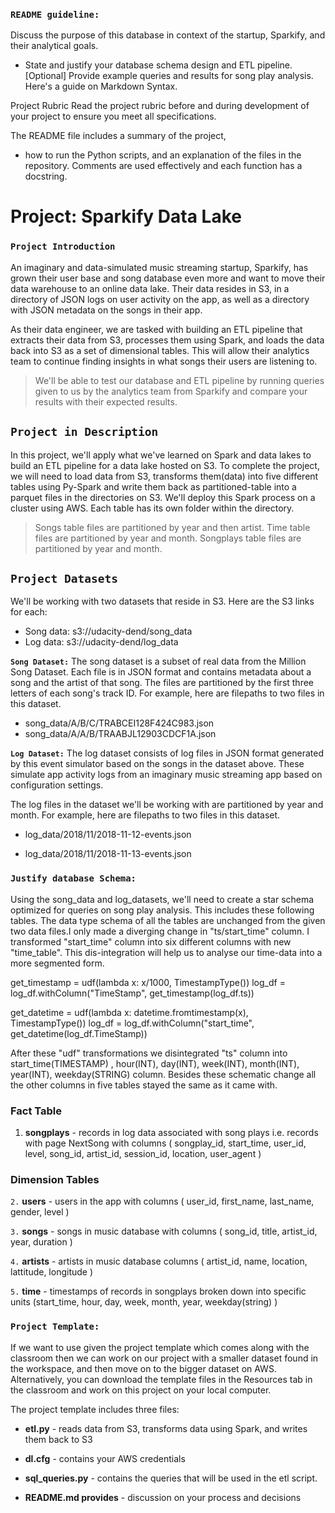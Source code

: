 
### `README guideline:`
Discuss the purpose of this database in context of the startup, Sparkify, and their analytical goals.
- State and justify your database schema design and ETL pipeline.
[Optional] Provide example queries and results for song play analysis.
Here's a guide on Markdown Syntax.

Project Rubric
Read the project rubric before and during development of your project to ensure you meet all specifications.

The README file includes a summary of the project, 
- how to run the Python scripts, and an explanation of the files in the repository. Comments are used effectively and each function has a docstring.

# Project: Sparkify Data Lake
### `Project Introduction`
An imaginary and data-simulated music streaming startup, Sparkify, has grown their user base and song database even more and want to move their data warehouse to an online data lake. Their data resides in S3, in a directory of JSON logs on user activity on the app, as well as a directory with JSON metadata on the songs in their app.

As their data engineer, we are tasked with building an ETL pipeline that extracts their data from S3, processes them using Spark, and loads the data back into S3 as a set of dimensional tables. This will allow their analytics team to continue finding insights in what songs their users are listening to.

> We'll be able to test our database and ETL pipeline by running queries given to us by the analytics team from Sparkify and compare your results with their expected results.

## `Project in Description`
In this project, we'll apply what we've learned on Spark and data lakes to build an ETL pipeline for a data lake hosted on S3. To complete the project, we will need to load data from S3, transforms them(data) into five different tables using Py-Spark and write them back as partitioned-table into a parquet files in the directories on S3. We'll deploy this Spark process on a cluster using AWS.  Each table has its own folder within the directory. 

> Songs table files are partitioned by year and then artist. Time table files are partitioned by year and month. Songplays table files are partitioned by year and month.


## `Project Datasets`
We'll be working with two datasets that reside in S3. Here are the S3 links for each:

+ Song data: s3://udacity-dend/song_data
+ Log data: s3://udacity-dend/log_data

**`Song Dataset:`** The song dataset is a subset of real data from the Million Song Dataset. Each file is in JSON format and contains metadata about a song and the artist of that song. The files are partitioned by the first three letters of each song's track ID. For example, here are filepaths to two files in this dataset.

+ song_data/A/B/C/TRABCEI128F424C983.json
+ song_data/A/A/B/TRAABJL12903CDCF1A.json

**`Log Dataset:`**
The log dataset consists of log files in JSON format generated by this event simulator based on the songs in the dataset above. These simulate app activity logs from an imaginary music streaming app based on configuration settings.

The log files in the dataset we'll be working with are partitioned by year and month. For example, here are filepaths to two files in this dataset.

+ log_data/2018/11/2018-11-12-events.json

+ log_data/2018/11/2018-11-13-events.json

### `Justify database Schema:`
Using the song_data and log_datasets, we'll need to create a star schema optimized for queries on song play analysis. This includes these following tables. The data type schema of all the tables are unchanged from the given two data files.I only made a diverging change in "ts/start_time" column. I transformed "start_time" column into six different columns with new "time_table". This dis-integration will help us to analyse our time-data into a more segmented form.

get_timestamp = udf(lambda x: x/1000, TimestampType())
    log_df = log_df.withColumn("TimeStamp", get_timestamp(log_df.ts))

get_datetime = udf(lambda x: datetime.fromtimestamp(x), TimestampType())
    log_df = log_df.withColumn("start_time", get_datetime(log_df.TimeStamp))
    
After these "udf" transformations we disintegrated "ts" column into start_time(TIMESTAMP) , hour(INT), day(INT), week(INT), month(INT), year(INT), weekday(STRING) column. Besides these schematic change all the other columns in five tables stayed the same as it came with.

### Fact Table
1. **songplays** - records in log data associated with song plays i.e. records with page NextSong with columns ( songplay_id, start_time, user_id, level, song_id, artist_id, session_id, location, user_agent )

### Dimension Tables
`2.` **users** - users in the app with columns ( user_id, first_name, last_name, gender, level )

`3.` **songs** - songs in music database with columns ( song_id, title, artist_id, year, duration )

`4.` **artists** - artists in music database columns ( artist_id, name, location, lattitude, longitude )

`5.` **time** - timestamps of records in songplays broken down into specific units (start_time, hour, day, week, month, year, weekday(string) )

### `Project Template:`
If we want to use given the project template which comes along with the classroom then we can work on our project with a smaller dataset found in the workspace, and then move on to the bigger dataset on AWS. Alternatively, you can download the template files in the Resources tab in the classroom and work on this project on your local computer.

The project template includes three files:

+ **etl.py** -  reads data from S3, transforms data using Spark, and writes them back to S3

+ **dl.cfg** -  contains your AWS credentials

+ **sql_queries.py** - contains the queries that will be used in the etl script.

+ **README.md provides** - discussion on your process and decisions


